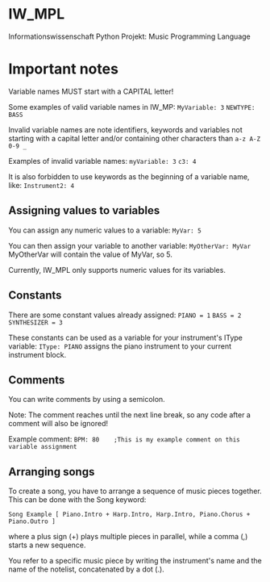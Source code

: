 # IW_MPL
Informationswissenschaft Python Projekt: Music Programming Language

Important notes
===============
Variable names MUST start with a CAPITAL letter!

Some examples of valid variable names in IW_MP:
`MyVariable: 3`
`NEWTYPE: BASS`

Invalid variable names are note identifiers, keywords and variables not starting with a capital letter and/or containing
other characters than `a-z A-Z 0-9 _`

Examples of invalid variable names:
`myVariable: 3`
`c3: 4`

It is also forbidden to use keywords as the beginning of a variable name, like:
`Instrument2: 4`

## Assigning values to variables
You can assign any numeric values to a variable:
`MyVar: 5`

You can then assign your variable to another variable:
`MyOtherVar: MyVar`
MyOtherVar will contain the value of MyVar, so 5.

Currently, IW_MPL only supports numeric values for its variables.

## Constants
There are some constant values already assigned:
`PIANO = 1`
`BASS = 2`
`SYNTHESIZER = 3`

These constants can be used as a variable for your instrument's IType variable:
`IType: PIANO`
assigns the piano instrument to your current instrument block.

## Comments
You can write comments by using a semicolon.

Note: The comment reaches until the next line break, so any
code after a comment will also be ignored!

Example comment:
`BPM: 80    ;This is my example comment on this variable assignment`

## Arranging songs
To create a song, you have to arrange a sequence of music pieces together. This can be done with the Song keyword:

`Song Example [
    Piano.Intro + Harp.Intro, Harp.Intro, Piano.Chorus + Piano.Outro
]`

where a plus sign (+) plays multiple pieces in parallel, while a comma (,) starts a new sequence.

You refer to a specific music piece by writing the instrument's name and the name of the notelist, concatenated by a dot (.).
